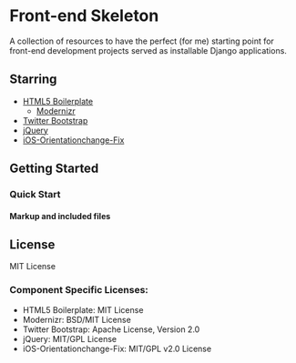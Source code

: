 # Front-end Skeleton

A collection of resources to have the perfect (for me) starting point for front-end development projects served as installable Django applications.

## Starring
* [HTML5 Boilerplate](https://github.com/h5bp/html5-boilerplate)
    * [Modernizr](https://github.com/Modernizr/Modernizr)
* [Twitter Bootstrap](https://github.com/twitter/bootstrap)
* [jQuery](https://github.com/jquery/jquery)
* [iOS-Orientationchange-Fix](https://github.com/scottjehl/iOS-Orientationchange-Fix)

## Getting Started

### Quick Start

#### Markup and included files

## License
MIT License

### Component Specific Licenses:
* HTML5 Boilerplate: MIT License
* Modernizr: BSD/MIT License
* Twitter Bootstrap: Apache License, Version 2.0
* jQuery: MIT/GPL License
* iOS-Orientationchange-Fix: MIT/GPL v2.0 License
